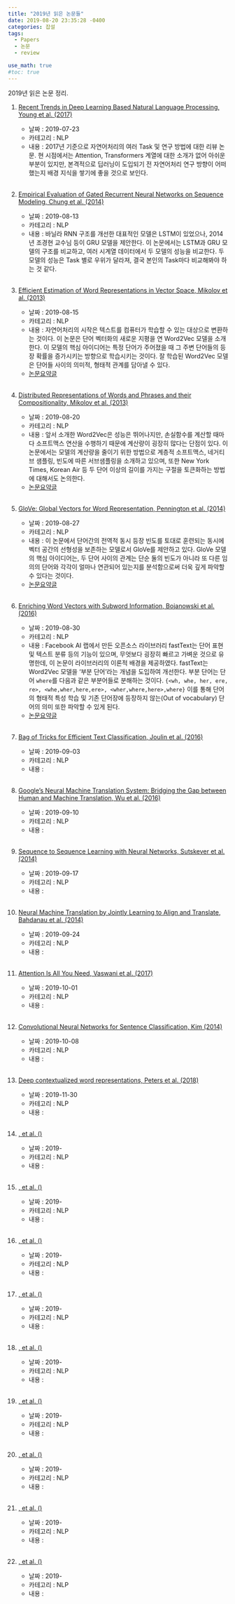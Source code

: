 ```yaml
---
title: "2019년 읽은 논문들"
date: 2019-08-20 23:35:28 -0400
categories: 잡설
tags:
  - Papers
  - 논문
  - review

use_math: true
#toc: true
---
```


2019년 읽은 논문 정리.

1. [Recent Trends in Deep Learning Based Natural Language Processing, Young et al. (2017)](https://arxiv.org/pdf/1708.02709.pdf)  
    - 날짜 : 2019-07-23
    - 카테고리 : NLP
    - 내용 : 2017년 기준으로 자연어처리의 여러 Task 및 연구 방법에 대한 리뷰 논문. 현 시점에서는 Attention, Transformers 계열에 대한 소개가 없어 아쉬운 부분이 있지만, 본격적으로 딥러닝이 도입되기 전 자연어처리 연구 방향이 어떠했는지 배경 지식을 쌓기에 좋을 것으로 보인다.
    <br>

1. [Empirical Evaluation of Gated Recurrent Neural Networks on Sequence Modeling,  Chung et al. (2014)](https://arxiv.org/pdf/1412.3555.pdf)
    - 날짜 : 2019-08-13
    - 카테고리 : NLP
    - 내용 : 바닐라 RNN 구조를 개선한 대표적인 모델은 LSTM이 있었으나, 2014년 조경현 교수님 등이 GRU 모델을 제안한다. 이 논문에서는 LSTM과 GRU 모델의 구조를 비교하고, 여러 시계열 데이터에서 두 모델의 성능을 비교한다. 두 모델의 성능은 Task 별로 우위가 달라져, 결국 본인의 Task마다 비교해봐야 하는 것 같다.
    <br>

1. [Efficient Estimation of Word Representations in Vector Space, Mikolov et al. (2013)](https://arxiv.org/pdf/1301.3781.pdf)
    - 날짜 : 2019-08-15
    - 카테고리 : NLP
    - 내용 : 자연어처리의 시작은 텍스트를 컴퓨터가 학습할 수 있는 대상으로 변환하는 것이다. 이 논문은 단어 벡터화의 새로운 지평을 연 Word2Vec 모델을 소개한다. 이 모델의 핵심 아이디어는 특정 단어가 주어졌을 때 그 주변 단어들의 등장 확률을 증가시키는 방향으로 학습시키는 것이다. 잘 학습된 Word2Vec 모델은 단어들 사이의 의미적, 형태적 관계를 담아낼 수 있다.
    - [논문요약글](https://lih0905.github.io/nlp/Word2vec/)
    <br>

1. [Distributed Representations of Words and Phrases and their Compositionality, Mikolov et al. (2013)](https://papers.nips.cc/paper/2013/file/9aa42b31882ec039965f3c4923ce901b-Paper.pdf)
    - 날짜 : 2019-08-20
    - 카테고리 : NLP
    - 내용 : 앞서 소개한 Word2Vec은 성능은 뛰어나지만, 손실함수를 계산할 때마다 소프트맥스 연산을 수행하기 때문에 계산량이 굉장히 많다는 단점이 있다. 이 논문에서는 모델의 계산량을 줄이기 위한 방법으로 계층적 소프트맥스, 네거티브 샘플링, 빈도에 따른 서브샘플링을 소개하고 있으며, 또한 New York Times, Korean Air 등 두 단어 이상의 길이를 가지는 구절을 토큰화하는 방법에 대해서도 논의한다.
    - [논문요약글](https://lih0905.github.io/nlp/Word2vec_2/)
    <br>

1. [GloVe: Global Vectors for Word Representation, Pennington et al. (2014)](https://nlp.stanford.edu/pubs/glove.pdf)
    - 날짜 : 2019-08-27
    - 카테고리 : NLP
    - 내용 : 이 논문에서 단어간의 전역적 동시 등장 빈도를 토대로 훈련되는 동시에 벡터 공간의 선형성을 보존하는 모델로서 GloVe를 제안하고 있다. GloVe 모델의 핵심 아이디어는, 두 단어 사이의 관계는 단순 둘의 빈도가 아니라 또 다른 임의의 단어와 각각이 얼마나 연관되어 있는지를 분석함으로써 더욱 깊게 파악할 수 있다는 것이다. 
    - [논문요약글](https://lih0905.github.io/nlp/GloVe/)
    <br>

1. [Enriching Word Vectors with Subword Information, Bojanowski et al. (2016)]()
    - 날짜 : 2019-08-30
    - 카테고리 : NLP
    - 내용 : Facebook AI 랩에서 만든 오픈소스 라이브러리 fastText는 단어 표현 및 텍스트 분류 등의 기능이 있으며, 무엇보다 굉장히 빠르고 가벼운 것으로 유명한데, 이 논문이 라이브러리의 이론적 배경을 제공하였다. fastText는 Word2Vec 모델을 ‘부분 단어’라는 개념을 도입하여 개선한다. 부분 단어는 단어 `where`를 다음과 같은 부분어들로 분해하는 것이다.
     `{<wh, whe, her, ere, re>, <whe,wher,here,ere>, <wher,where,here>,where}`
     이를 통해 단어의 형태적 특성 학습 및 기존 단어장에 등장하지 않는(Out of vocabulary) 단어의 의미 또한 파악할 수 있게 된다.
    - [논문요약글](https://lih0905.github.io/nlp/fasttext1/)    
    <br>

1. [Bag of Tricks for Efficient Text Classification, Joulin et al. (2016)](https://arxiv.org/pdf/1607.01759.pdf)
    - 날짜 : 2019-09-03
    - 카테고리 : NLP
    - 내용 : 
    <br>

1. [Google’s Neural Machine Translation System: Bridging the Gap between Human and Machine Translation, Wu et al. (2016)](https://arxiv.org/pdf/1609.08144.pdf)
    - 날짜 : 2019-09-10
    - 카테고리 : NLP
    - 내용 : 
    <br>

1. [Sequence to Sequence Learning with Neural Networks, Sutskever et al. (2014)](https://papers.nips.cc/paper/2014/file/a14ac55a4f27472c5d894ec1c3c743d2-Paper.pdf)
    - 날짜 : 2019-09-17
    - 카테고리 : NLP
    - 내용 : 
    <br>

1. [Neural Machine Translation by Jointly Learning to Align and Translate, Bahdanau et al. (2014)](https://arxiv.org/pdf/1409.0473.pdf)
    - 날짜 : 2019-09-24
    - 카테고리 : NLP
    - 내용 : 
    <br>

1. [Attention Is All You Need, Vaswani et al. (2017)](https://papers.nips.cc/paper/2017/file/3f5ee243547dee91fbd053c1c4a845aa-Paper.pdf)
    - 날짜 : 2019-10-01
    - 카테고리 : NLP
    - 내용 : 
    <br>

1. [Convolutional Neural Networks for Sentence Classification, Kim (2014)](https://arxiv.org/pdf/1408.5882.pdf)
    - 날짜 : 2019-10-08
    - 카테고리 : NLP
    - 내용 : 
    <br>

1. [Deep contextualized word representations, Peters et al. (2018)](https://arxiv.org/pdf/1802.05365.pdf)
    - 날짜 : 2019-11-30
    - 카테고리 : NLP
    - 내용 : 
    <br>

1. [, et al. ()]()
    - 날짜 : 2019-
    - 카테고리 : NLP
    - 내용 : 
    <br>

1. [, et al. ()]()
    - 날짜 : 2019-
    - 카테고리 : NLP
    - 내용 : 
    <br>

1. [, et al. ()]()
    - 날짜 : 2019-
    - 카테고리 : NLP
    - 내용 : 
    <br>

1. [, et al. ()]()
    - 날짜 : 2019-
    - 카테고리 : NLP
    - 내용 : 
    <br>

1. [, et al. ()]()
    - 날짜 : 2019-
    - 카테고리 : NLP
    - 내용 : 
    <br>

1. [, et al. ()]()
    - 날짜 : 2019-
    - 카테고리 : NLP
    - 내용 : 
    <br>

1. [, et al. ()]()
    - 날짜 : 2019-
    - 카테고리 : NLP
    - 내용 : 
    <br>

1. [, et al. ()]()
    - 날짜 : 2019-
    - 카테고리 : NLP
    - 내용 : 
    <br>

1. [, et al. ()]()
    - 날짜 : 2019-
    - 카테고리 : NLP
    - 내용 : 
    <br>

